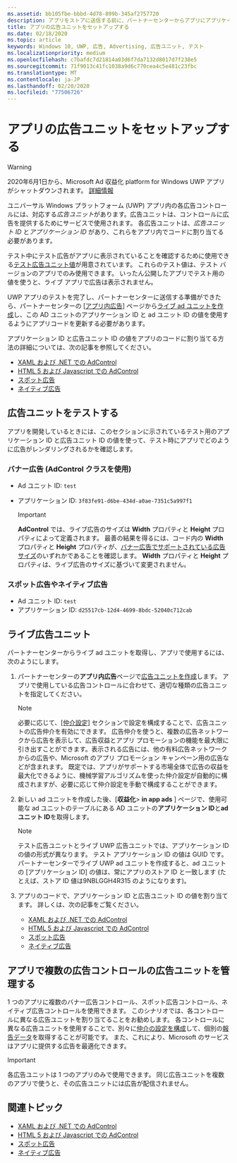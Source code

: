 ```yaml
---
ms.assetid: bb105fbe-bbbd-4d78-899b-345af2757720
description: アプリをストアに送信する前に、パートナーセンターからアプリにアプリケーション ID と ad ユニット ID の値を追加する方法について説明します。
title: アプリの広告ユニットをセットアップする
ms.date: 02/18/2020
ms.topic: article
keywords: Windows 10, UWP, 広告, Advertising, 広告ユニット, テスト
ms.localizationpriority: medium
ms.openlocfilehash: c7bafdc7d21814a03d6f7da7132d8017d7f238e5
ms.sourcegitcommit: 71f9013c41fc1038a9d6c770cea4c5e481c23fbc
ms.translationtype: MT
ms.contentlocale: ja-JP
ms.lasthandoff: 02/20/2020
ms.locfileid: "77506726"
---
```

# <a name="set-up-ad-units-in-your-app"></a>アプリの広告ユニットをセットアップする

>[!WARNING]
> 2020年6月1日から、Microsoft Ad 収益化 platform for Windows UWP アプリがシャットダウンされます。 [詳細情報](https://social.msdn.microsoft.com/Forums/windowsapps/en-US/db8d44cb-1381-47f7-94d3-c6ded3fea36f/microsoft-ad-monetization-platform-shutting-down-june-1st?forum=aiamgr)

ユニバーサル Windows プラットフォーム (UWP) アプリ内の各広告コントロールには、対応する*広告ユニット*があります。広告ユニットは、コントロールに広告を提供するためにサービスで使用されます。 各広告ユニットは、*広告ユニット ID* と*アプリケーション ID* があり、これらをアプリ内でコードに割り当てる必要があります。

テスト中にテスト広告がアプリに表示されていることを確認するために使用できる[テスト広告ユニット値](#test-ad-units)が用意されています。 これらのテスト値は、テスト バージョンのアプリでのみ使用できます。 いったん公開したアプリでテスト用の値を使うと、ライブ アプリで広告は表示されません。

UWP アプリのテストを完了し、パートナーセンターに送信する準備ができたら、パートナーセンターの [[アプリ内広告](../publish/in-app-ads.md)] ページから[ライブ ad ユニットを作成](#live-ad-units)し、この AD ユニットのアプリケーション ID と ad ユニット ID の値を使用するようにアプリコードを更新する必要があります。

アプリケーション ID と広告ユニット ID の値をアプリのコードに割り当てる方法の詳細については、次の記事を参照してください。
* [XAML および .NET での AdControl](adcontrol-in-xaml-and--net.md)
* [HTML 5 および Javascript での AdControl](adcontrol-in-html-5-and-javascript.md)
* [スポット広告](../monetize/interstitial-ads.md)
* [ネイティブ広告](../monetize/native-ads.md)

<span id="test-ad-units" />

## <a name="test-ad-units"></a>広告ユニットをテストする

アプリを開発しているときには、このセクションに示されているテスト用のアプリケーション ID と広告ユニット ID の値を使って、テスト時にアプリでどのように広告がレンダリングされるかを確認します。

### <a name="banner-ads-using-the-adcontrol-class"></a>バナー広告 (AdControl クラスを使用)

* Ad ユニット ID: ```test```
* アプリケーション ID: ```3f83fe91-d6be-434d-a0ae-7351c5a997f1```

    > [!IMPORTANT]
    > **AdControl** では、ライブ広告のサイズは **Width** プロパティと **Height** プロパティによって定義されます。 最善の結果を得るには、コード内の **Width** プロパティと **Height** プロパティが、[バナー広告でサポートされている広告サイズ](supported-ad-sizes-for-banner-ads.md)のいずれかであることを確認します。 **Width** プロパティと **Height** プロパティは、ライブ広告のサイズに基づいて変更されません。

### <a name="interstitial-ads-and-native-ads"></a>スポット広告やネイティブ広告

* Ad ユニット ID: ```test```
* アプリケーション ID: ```d25517cb-12d4-4699-8bdc-52040c712cab```

<span id="live-ad-units" />

## <a name="live-ad-units"></a>ライブ広告ユニット

パートナーセンターからライブ ad ユニットを取得し、アプリで使用するには、次のようにします。

1.  パートナーセンターの**アプリ内広告**ページで[広告ユニットを作成](../publish/in-app-ads.md#create-ad-unit)します。 アプリで使用している広告コントロールに合わせて、適切な種類の広告ユニットを指定してください。
    > [!NOTE]
    > 必要に応じて、[[仲介設定]](../publish/in-app-ads.md#mediation) セクションで設定を構成することで、広告ユニットの広告仲介を有効にできます。 広告仲介を使うと、複数の広告ネットワークから広告を表示して、広告収益とアプリ プロモーションの機能を最大限に引き出すことができます。表示される広告には、他の有料広告ネットワークからの広告や、Microsoft のアプリ プロモーション キャンペーン用の広告などが含まれます。 既定では、アプリがサポートする市場全体で広告の収益を最大化できるように、機械学習アルゴリズムを使った仲介設定が自動的に構成されますが、必要に応じて仲介設定を手動で構成することができます。

2.  新しい ad ユニットを作成した後、[**収益化**&gt; **in app ads** ] ページで、使用可能な ad ユニットのテーブルにある AD ユニットの**アプリケーション ID**と**ad ユニット ID**を取得します。
    > [!NOTE]
    > テスト広告ユニットとライブ UWP 広告ユニットでは、アプリケーション ID の値の形式が異なります。 テスト アプリケーション ID の値は GUID です。 パートナーセンターでライブ UWP ad ユニットを作成すると、ad ユニットの [アプリケーション ID] の値は、常にアプリのストア ID と一致します (たとえば、ストア ID 値は9NBLGGH4R315 のようになります)。

3.  アプリのコードで、アプリケーション ID と広告ユニット ID の値を割り当てます。 詳しくは、次の記事をご覧ください。
    * [XAML および .NET での AdControl](adcontrol-in-xaml-and--net.md)
    * [HTML 5 および Javascript での AdControl](adcontrol-in-html-5-and-javascript.md)
    * [スポット広告](../monetize/interstitial-ads.md)
    * [ネイティブ広告](../monetize/native-ads.md)

<span id="manage" />

## <a name="manage-ad-units-for-multiple-ad-controls-in-your-app"></a>アプリで複数の広告コントロールの広告ユニットを管理する

1 つのアプリに複数のバナー広告コントロール、スポット広告コントロール、ネイティブ広告コントロールを使用できます。 このシナリオでは、各コントロールに異なる広告ユニットを割り当てることをお勧めします。 各コントロールに異なる広告ユニットを使用することで、別々に[仲介の設定を構成](../publish/in-app-ads.md#mediation)して、個別の[報告データ](../publish/advertising-performance-report.md)を取得することが可能です。 また、これにより、Microsoft のサービスはアプリに提供する広告を最適化できます。

> [!IMPORTANT]
> 各広告ユニットは 1 つのアプリのみで使用できます。 同じ広告ユニットを複数のアプリで使うと、その広告ユニットには広告が配信されません。

## <a name="related-topics"></a>関連トピック

* [XAML および .NET での AdControl](adcontrol-in-xaml-and--net.md)
* [HTML 5 および Javascript での AdControl](adcontrol-in-html-5-and-javascript.md)
* [スポット広告](interstitial-ads.md)
* [ネイティブ広告](native-ads.md)


 

 
